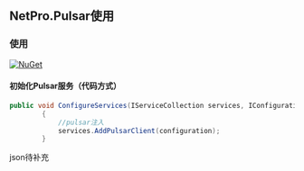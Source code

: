 
## NetPro.Pulsar使用


### 使用
[![NuGet](https://img.shields.io/nuget/v/NetPro.Pulsar.svg)](https://nuget.org/packages/NetPro.Pulsar)

#### 初始化Pulsar服务（代码方式）
```csharp
public void ConfigureServices(IServiceCollection services, IConfiguration configuration = null, ITypeFinder typeFinder = null)
        {
            //pulsar注入
            services.AddPulsarClient(configuration);
        }
```

json待补充
```json

```

